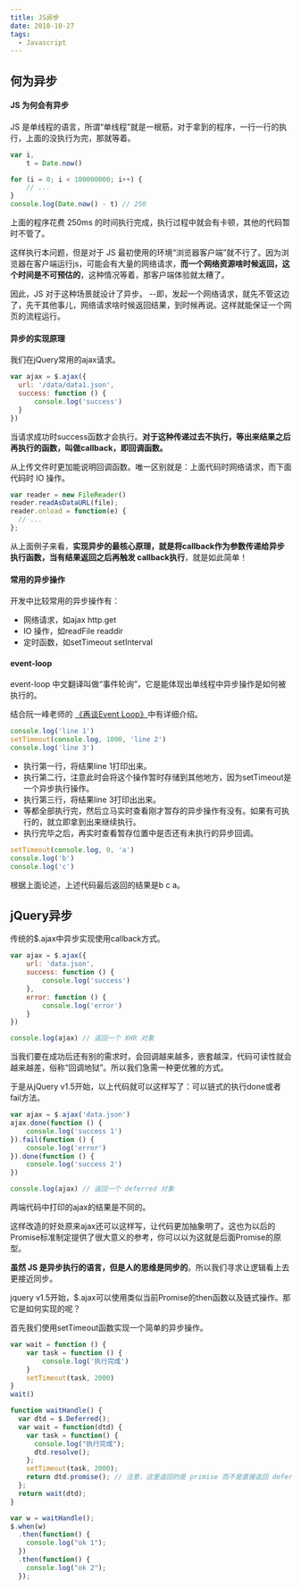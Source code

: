 ```yaml
---
title: JS异步
date: 2018-10-27
tags: 
  - Javascript
---
```


## 何为异步

#### JS 为何会有异步

JS 是单线程的语言，所谓“单线程”就是一根筋，对于拿到的程序，一行一行的执行，上面的没执行为完，那就等着。
```js
var i,
	t = Date.now()

for (i = 0; i < 100000000; i++) {
	// ...
}
console.log(Date.now() - t) // 250
``` 
上面的程序花费 250ms 的时间执行完成，执行过程中就会有卡顿，其他的代码暂时不管了。

这样执行本问题，但是对于 JS 最初使用的环境“浏览器客户端”就不行了。因为浏览器在客户端运行js，可能会有大量的网络请求，**而一个网络资源啥时候返回，这个时间是不可预估的**，这种情况等着，那客户端体验就太糟了。

因此，JS 对于这种场景就设计了异步。 --即，发起一个网络请求，就先不管这边了，先干其他事儿，网络请求啥时候返回结果，到时候再说。这样就能保证一个网页的流程运行。

#### 异步的实现原理
我们在jQuery常用的ajax请求。
```js
var ajax = $.ajax({
  url: '/data/data1.json',
  success: function () {
      console.log('success')
  }
})
```
当请求成功时success函数才会执行。**对于这种传递过去不执行，等出来结果之后再执行的函数，叫做callback，即回调函数。**

从上传文件时更加能说明回调函数。唯一区别就是：上面代码时网络请求，而下面代码时 IO 操作。

```js
var reader = new FileReader()
reader.readAsDataURL(file);
reader.onload = function(e) {
  // ...
};
```
从上面例子来看，**实现异步的最核心原理，就是将callback作为参数传递给异步执行函数，当有结果返回之后再触发 callback执行**，就是如此简单！

#### 常用的异步操作

开发中比较常用的异步操作有：
- 网络请求，如ajax http.get
- IO 操作，如readFile readdir
- 定时函数，如setTimeout setInterval

#### event-loop
event-loop 中文翻译叫做“事件轮询”，它是能体现出单线程中异步操作是如何被执行的。

结合阮一峰老师的 [《再谈Event Loop》](http://www.ruanyifeng.com/blog/2014/10/event-loop.html)中有详细介绍。

```js
console.log('line 1')
setTimeout(console.log, 1000, 'line 2')
console.log('line 3')
```
- 执行第一行，将结果line 1打印出来。
- 执行第二行，注意此时会将这个操作暂时存储到其他地方，因为setTimeout是一个异步执行操作。
- 执行第三行，将结果line 3打印出出来。
- 等都全部执行完，然后立马实时查看刚才暂存的异步操作有没有。如果有可执行的，就立即拿到出来继续执行。
- 执行完毕之后，再实时查看暂存位置中是否还有未执行的异步回调。

```js
setTimeout(console.log, 0, 'a')
console.log('b')
console.log('c')
```
根据上面论述，上述代码最后返回的结果是b c a。



## jQuery异步

传统的$.ajax中异步实现使用callback方式。
```js
var ajax = $.ajax({
    url: 'data.json',
    success: function () {
        console.log('success')
    },
    error: function () {
        console.log('error')
    }
})

console.log(ajax) // 返回一个 XHR 对象
```
当我们要在成功后还有别的需求时，会回调越来越多，嵌套越深，代码可读性就会越来越差，俗称“回调地狱”。所以我们急需一种更优雅的方式。

于是从jQuery v1.5开始，以上代码就可以这样写了：可以链式的执行done或者fail方法。
```js
var ajax = $.ajax('data.json')
ajax.done(function () {
    console.log('success 1')
}).fail(function () {
    console.log('error')
}).done(function () {
    console.log('success 2')
})

console.log(ajax) // 返回一个 deferred 对象
```

两端代码中打印的ajax的结果是不同的。

这样改造的好处原来ajax还可以这样写，让代码更加抽象明了。这也为以后的Promise标准制定提供了很大意义的参考，你可以以为这就是后面Promise的原型。

**虽然 JS 是异步执行的语言，但是人的思维是同步的**。所以我们寻求让逻辑看上去更接近同步。


jquery v1.5开始，$.ajax可以使用类似当前Promise的then函数以及链式操作。那它是如何实现的呢？

首先我们使用setTimeout函数实现一个简单的异步操作。
```js
var wait = function () {
    var task = function () {
        console.log('执行完成')
    }
    setTimeout(task, 2000)
}
wait()
```





```js
function waitHandle() {
  var dtd = $.Deferred();
  var wait = function(dtd) {
    var task = function() {
      console.log("执行完成");
      dtd.resolve();
    };
    setTimeout(task, 2000);
    return dtd.promise(); // 注意，这里返回的是 primise 而不是直接返回 deferred 对象
  };
  return wait(dtd);
}

var w = waitHandle();
$.when(w)
  .then(function() {
    console.log("ok 1");
  })
  .then(function() {
    console.log("ok 2");
  });
```














